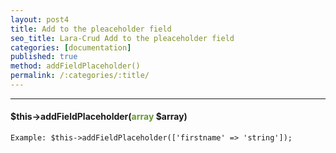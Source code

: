```yaml
---
layout: post4
title: Add to the pleaceholder field
seo_title: Lara-Crud Add to the pleaceholder field
categories: [documentation]
published: true
method: addFieldPlaceholder()
permalink: /:categories/:title/
---
```


---

#### $this->addFieldPlaceholder(<span style="color: #693">array</span> $array)


`
Example:
$this->addFieldPlaceholder(['firstname' => 'string']);
`


